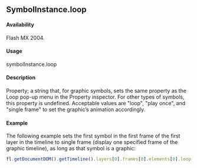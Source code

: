 ## SymbolInstance.loop

#### Availability

Flash MX 2004.

#### Usage

symbolInstance.loop

#### Description

Property; a string that, for graphic symbols, sets the same property as the Loop pop-up menu in the Property inspector. For other types of symbols, this property is undefined. Acceptable values are "loop", "play once", and "single frame" to set the graphic’s animation accordingly.

#### Example

The following example sets the first symbol in the first frame of the first layer in the timeline to single frame (display one specified frame of the graphic timeline), as long as that symbol is a graphic:


```javascript
fl.getDocumentDOM().getTimeline().layers[0].frames[0].elements[0].loop = 'single frame';

```